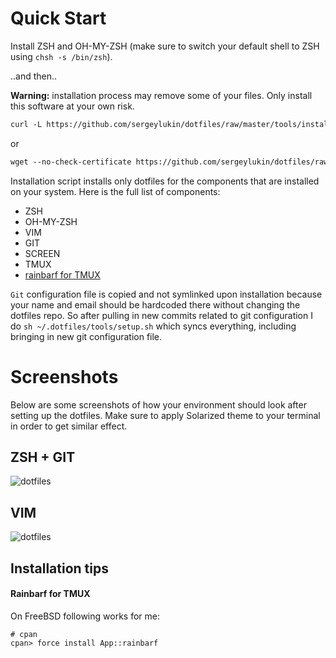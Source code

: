 Quick Start
===========

Install ZSH and OH-MY-ZSH (make sure to switch your default shell to ZSH using
`chsh -s /bin/zsh`).

..and then..

**Warning:** installation process may remove some of your files. Only install this
software at your own risk.

``` html
curl -L https://github.com/sergeylukin/dotfiles/raw/master/tools/install.sh | sh
```

or

``` html
wget --no-check-certificate https://github.com/sergeylukin/dotfiles/raw/master/tools/install.sh -O - | sh
```

Installation script installs only dotfiles for the components that are installed on
your system. Here is the full list of components:

* ZSH
* OH-MY-ZSH
* VIM
* GIT
* SCREEN
* TMUX
* [rainbarf for TMUX](https://github.com/creaktive/rainbarf)

`Git` configuration file is copied and not symlinked upon installation
because your name and email should be hardcoded there without changing
the dotfiles repo. So after pulling in new commits related to git
configuration I do `sh ~/.dotfiles/tools/setup.sh` which syncs
everything, including bringing in new git configuration file.

Screenshots
===========

Below are some screenshots of how your environment should look after setting
up the dotfiles. Make sure to apply Solarized theme to your terminal in order
to get similar effect.

ZSH + GIT
----------

![dotfiles](https://raw.github.com/sergeylukin/dotfiles/master/img/screen-zsh-git.jpg)

VIM
---

![dotfiles](https://raw.github.com/sergeylukin/dotfiles/master/img/screen-vim.jpg)

Installation tips
-----------------

#### Rainbarf for TMUX

On FreeBSD following works for me:

```
# cpan
cpan> force install App::rainbarf
```
